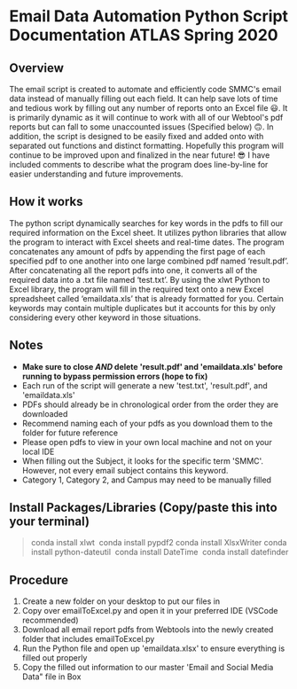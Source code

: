 # Email Data Automation Python Script Documentation ATLAS Spring 2020 

## Overview
   The email script is created to automate and efficiently code SMMC's email data instead of manually filling out each field. It can help save lots of time and tedious work by filling out any number of reports onto an Excel file :smiley:. It is primarily dynamic as it will continue to work with all of our Webtool's pdf reports but can fall to some unaccounted issues (Specified below) :upside_down_face:. In addition, the script is designed to be easily fixed and added onto with separated out functions and distinct formatting. Hopefully this program will continue to be improved upon and finalized in the near future! :sunglasses:
I have included comments to describe what the program does line-by-line for easier understanding and future improvements.

 
## How it works
   The python script dynamically searches for key words in the pdfs to fill our required information on the Excel sheet. It utilizes python libraries that allow the program to interact with Excel sheets and real-time dates. The program concatenates any amount of pdfs by appending the first page of each specified pdf to one another into one large combined pdf named ‘result.pdf’. After concatenating all the report pdfs into one, it converts all of the required data into a .txt file named ‘test.txt’. By using the xlwt Python to Excel library, the program will fill in the required text onto a new Excel spreadsheet called ‘emaildata.xls’ that is already formatted for you. Certain keywords may contain multiple duplicates but it accounts for this by only considering every other keyword in those situations. 
 
 ## Notes
- __Make sure to close *AND* delete 'result.pdf' and 'emaildata.xls' before running to bypass permission errors (hope to fix)__
- Each run of the script will generate a new 'test.txt', 'result.pdf', and 'emaildata.xls'
- PDFs should already be in chronological order from the order they are downloaded
- Recommend naming each of your pdfs as you download them to the folder for future reference
- Please open pdfs to view in your own local machine and not on your local IDE
- When filling out the Subject, it looks for the specific term 'SMMC'. However, not every email subject contains this keyword. 
- Category 1, Category 2, and Campus may need to be manually filled



 ## Install Packages/Libraries (Copy/paste this into your terminal)
 > conda install xlwt 
 > conda install pypdf2
 > conda install XlsxWriter
 > conda install python-dateutil 
 > conda install DateTime 
 > conda install datefinder

## Procedure
1. Create a new folder on your desktop to put our files in
2. Copy over emailToExcel.py and open it in your preferred IDE (VSCode recommended)
3. Download all email report pdfs from Webtools into the newly created folder that includes emailToExcel.py
4. Run the Python file and open up 'emaildata.xlsx' to ensure everything is filled out properly
5. Copy the filled out information to our master 'Email and Social Media Data" file in Box



